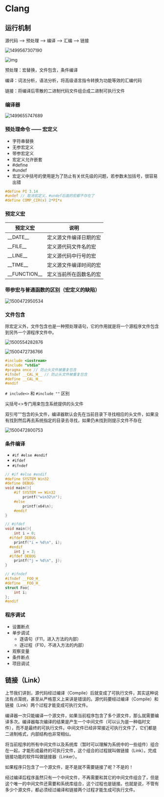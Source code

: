 # Clang

## 运行机制

源代码 --> 预处理 --> 编译 --> 汇编 --> 链接

![1499567307190](./images/1499567307190.png)

![img](./images/gcc.png)

预处理：宏替换，文件包含，条件编译

编译：词法分析，语法分析，将高级语言指令转换为功能等效的汇编代码

链接：将编译后零散的二进制代码文件组合成二进制可执行文件

### 编译器

![1499655747689](./images/1499655747689.png)

### 预处理命令 —— 宏定义

- 字符串替换
- 无参宏定义
- 带参宏定义
- 宏定义允许嵌套
- \#define
- \#undef
- 宏定义中括号的使用是为了防止有关优先级的问题，若参数未加括号，很容易出错

```c
#define PI 3.14
#undef // 取消宏定义，#undef后面的宏都不存在了
#define COMP_CIR(x) 2*PI*x
```

### 预定义宏

| 预定义宏           | 说明          |
| -------------- | ----------- |
| \_\_DATE__     | 定义源文件编译日期的宏 |
| \_\_FILE__     | 定义源代码文件名的宏  |
| \_\_LINE__     | 定义源代码中行号的宏  |
| \_\_TIME__     | 定义源文件编译时间的宏 |
| \_\_FUNCTION__ | 定义当前所在函数名的宏 |

### 带参宏与普通函数的区别（宏定义的缺陷）

![1500472950534](./images/1500472950534.png)

### 文件包含

除宏定义外，文件包含也是一种预处理语句，它的作用就是将一个源程序文件包含到另外一个源程序文件中。

![1500554282876](./images/1500554282876.png)

![1500472736766](./images/1500472736766.png)

```c
#include <iostream>
#include "stdio"
#pragma once // 防止头文件被重复包含
#ifndef __CAL_H__ // 防止头文件被重复包含
#define __CAL_H__
#endif
```

`# include<>`  和 `#include ""` 区别

尖括号<>专门用来包含系统提供的头文件

双引号""包含的头文件，编译器默认会先在当前目录下寻找相应的头文件，如果没有找到然后再去系统指定的目录去寻找，如果仍未找到则提示文件不存在

![1500472800753](./images/1500472800753.png)

### 条件编译

- `#if #else #endif`
- `#ifdef`
- `#ifndef`

```c
// #if #else #endif
#define SYSTEM Win32
#define DEBUG
void main(){
    #if SYSTEM == Win32
        printf("win32\n");
    #else
        printf(x64\n);
    #endif
}

// #ifdef
void main(){
    int i = 0;
  #ifdef DEBUG
    printf("i = %d\n", i);
  #endif
    int j = 3;
  #ifdef DEBUG
    printf("j = %d\n", j);
}

// #ifndef
#ifndef __FOO_H_
#define __FOO_H_
struct Foo{
    int i;
};
#endif
```

### 程序调试

- 设置断点
- 单步调试
  - 逐语句（F11，进入方法的内部）
  - 逐过程（F10，不进入方法的内部）
- 观察变量
- 条件断点
- 项目调试

## 链接（Link）

上节我们讲到，源代码经过编译（Compile）后就变成了可执行文件，其实这种说法有点笼统，甚至从严格意义上来讲是错误的。源代码要经过编译（Compile）和链接（Link）两个过程才能变成可执行文件。

编译器一次只能编译一个源文件，如果当前程序包含了多个源文件，那么就需要编译多次。编译器每次编译的结果是产生一个中间文件（可以认为是一种临时文件），而不是最终的可执行文件。中间文件已经非常接近可执行文件了，它们都是二进制格式，内部结构也非常相似。

将当前程序的所有中间文件以及系统库（暂时可以理解为系统中的一些组件）组合在一起，才能形成最终的可执行文件，这个组合的过程就叫做链接（Link）。完成链接功能的软件叫做链接器（Linker）。

如果程序只包含了一个源文件，是不是就不需要链接了呢？不是的！

经过编译后程序虽然只有一个中间文件，不再需要和其它的中间文件组合了，但是这个唯一的中间文件还需要和系统库组合，这个过程也是链接。也就是说，不管有多少个源文件，都必须经过编译和链接两个过程才能生成可执行文件。
